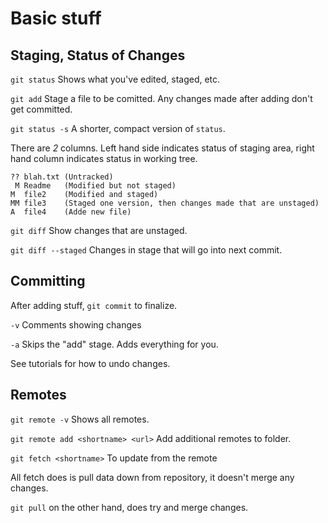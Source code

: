 # Basic stuff

## Staging, Status of Changes
`git status`
Shows what you've edited, staged, etc.

`git add` 
Stage a file to be comitted. Any changes made after adding don't get committed.

`git status -s`
A shorter, compact version of `status`.

There are *2* columns. Left hand side indicates status of staging area, right hand column indicates status in working tree.
```
?? blah.txt (Untracked)
 M Readme   (Modified but not staged)
M  file2    (Modified and staged)
MM file3    (Staged one version, then changes made that are unstaged)
A  file4    (Adde new file)
```

`git diff`
Show changes that are unstaged.

`git diff --staged`
Changes in stage that will go into next commit.

## Committing
After adding stuff, `git commit` to finalize.

`-v`
Comments showing changes

`-a`
Skips the "add" stage. Adds everything for you.

See tutorials for how to undo changes.

## Remotes
`git remote -v`
Shows all remotes.

`git remote add <shortname> <url>`
Add additional remotes to folder.

`git fetch <shortname>`
To update from the remote

All fetch does is pull data down from repository, it doesn't merge any changes.

`git pull` on the other hand, does try and merge changes.
